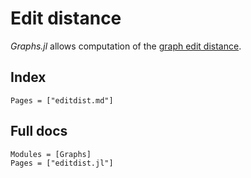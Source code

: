 # Edit distance

_Graphs.jl_ allows computation of the [graph edit distance](https://en.wikipedia.org/wiki/Graph_edit_distance).

## Index

```@index
Pages = ["editdist.md"]
```

## Full docs

```@autodocs
Modules = [Graphs]
Pages = ["editdist.jl"]
```
